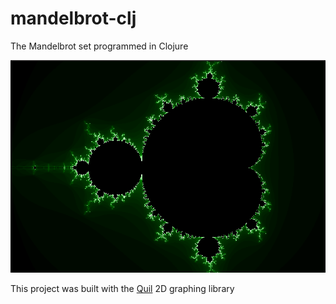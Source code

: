 # mandelbrot-clj

The Mandelbrot set programmed in Clojure

![Mandelbrot set](doc/mandelbrot.png)

This project was built with the [Quil](https://github.com/quil/quil) 2D graphing library

